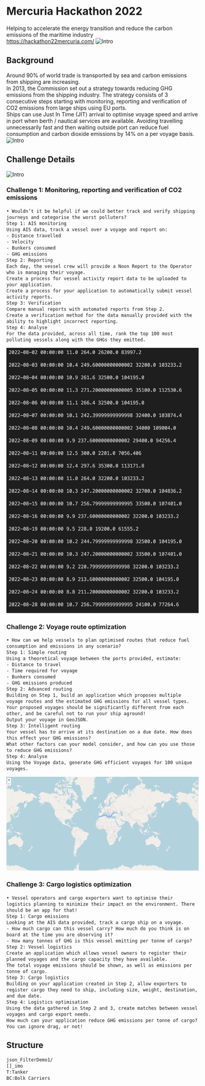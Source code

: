 # Mercuria Hackathon 2022
Helping to accelerate the energy transition and reduce the carbon emissions of the maritime industry\
https://hackathon22mercuria.com/
![Intro](Photo/Intro.png)
## Background
Around 90% of world trade is transported by sea and carbon emissions from shipping are increasing.\
In 2013, the Commission set out a strategy towards reducing GHG emissions from the shipping industry. The strategy consists of 3 consecutive steps starting with monitoring, reporting and verification of CO2 emissions from large ships using EU ports.\
Ships can use Just In Time (JIT) arrival to optimise voyage speed and arrive in port when berth / nautical services are available. Avoiding travelling unnecessarily fast and then waiting outside port can reduce fuel consumption and carbon dioxide emissions by 14% on a per voyage basis.
![Intro](Photo/Intro_Sea.png)
## Challenge Details
![Intro](Photo/Intro_Ch.png)
### Challenge 1: Monitoring, reporting and verification of CO2 emissions
```
• Wouldn’t it be helpful if we could better track and verify shipping journeys and categorise the worst polluters?
Step 1: AIS monitoring
Using AIS data, track a vessel over a voyage and report on:
- Distance travelled
- Velocity
- Bunkers consumed
- GHG emissions
Step 2: Reporting
Each day, the vessel crew will provide a Noon Report to the Operator who is managing their voyage.
Create a process for vessel activity report data to be uploaded to your application.
Create a process for your application to automatically submit vessel activity reports.
Step 3: Verification
Compare manual reports with automated reports from Step 2.
Create a verification method for the data manually provided with the ability to highlight incorrect reporting.
Step 4: Analyse
For the data provided, across all time, rank the top 100 most polluting vessels along with the GHGs they emitted.
```
![Intro](Photo/Compare_Report.png)
### Challenge 2: Voyage route optimization
```
• How can we help vessels to plan optimised routes that reduce fuel consumption and emissions in any scenario?
Step 1: Simple routing
Using a theoretical voyage between the ports provided, estimate:
- Distance to travel
- Time required for voyage
- Bunkers consumed
- GHG emissions produced
Step 2: Advanced routing
Building on Step 1, build an application which proposes multiple voyage routes and the estimated GHG emissions for all vessel types.
Your proposed voyages should be significantly different from each other, and be careful not to run your ship aground!
Output your voyage in GeoJSON.
Step 3: Intelligent routing
Your vessel has to arrive at its destination on a due date. How does this effect your GHG emissions?
What other factors can your model consider, and how can you use those to reduce GHG emissions?
Step 4: Analyse
Using the Voyage data, generate GHG efficient voyages for 100 unique voyages.
```
![Intro](Photo/Map.png)
### Challenge 3: Cargo logistics optimization
```
• Vessel operators and cargo exporters want to optimise their logistics planning to minimize their impact on the environment. There should be an app for that!
Step 1: Cargo emissions
Looking at the AIS data provided, track a cargo ship on a voyage.
- How much cargo can this vessel carry? How much do you think is on board at the time you are observing it?
- How many tonnes of GHG is this vessel emitting per tonne of cargo?
Step 2: Vessel logistics
Create an application which allows vessel owners to register their planned voyages and the cargo capacity they have available.
The total voyage emissions should be shown, as well as emissions per tonne of cargo.
Step 3: Cargo logistics
Building on your application created in Step 2, allow exporters to register cargo they need to ship, including size, weight, destination, and due date.
Step 4: Logistics optimisation
Using the data gathered in Step 2 and 3, create matches between vessel voyages and cargo export needs.
How much can your application reduce GHG emissions per tonne of cargo?
You can ignore drag, or not!
```
## Structure
```
json_FilterDemo1/
[]_imo
T:Tanker
BC:Bolk Carriers
```
